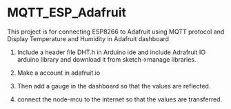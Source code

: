 # MQTT_ESP_Adafruit

This project is for connecting ESP8266 to Adafruit using MQTT protocol and Display Temperature and Humidity in Adafruit dashboard

1. Include a header file DHT.h in Arduino ide and include Adrafruit IO arduino library and download it from sketch->manage libraries.

2. Make a account in adafruit.io

3. Then add a gauge in the dashboard so that the values are reflected.

4. connect the node-mcu to the internet so that the values are transferred.